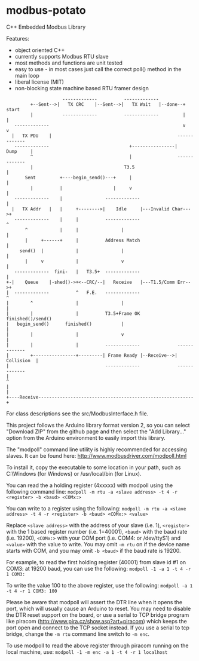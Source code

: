 # modbus-potato
C++ Embedded Modbus Library

Features:
 * object oriented C++
 * currently supports Modbus RTU slave
 * most methods and functions are unit tested
 * easy to use - in most cases just call the correct poll() method in the main loop
 * liberal license (MIT)
 * non-blocking state machine based RTU framer design
```
                     -------------          -------------
         +--Sent-->|   TX CRC    |--Sent-->|   TX Wait   |--done--+    start
         |           -------------          -------------         |      |
   -------------                                                  v      v
  |   TX PDU    |                                               -------------
   -------------                              +----------------|    Dump     |
         ^                                    |                 -------------
         |                                  T3.5                      |
       Sent         +----begin_send()---+     |                       |
         |          |                   |     v                       |
   -------------    |                -------------                    |
  |   TX Addr   |   |     +-------->|    Idle     |---Invalid Char--->+
   -------------    |     |          -------------                    ^
       ^            |     |                |                          |
       |     +------+     |          Address Match                    |
     send()  |            |                |                          |
       |     v            |                v                          |
   -------------  fini-   |   T3.5+  -------------                    |
+-|    Queue    |-shed()->+<--CRC/--|   Receive   |---T1.5/Comm Err-->+
|  -------------          ^   F.E.   -------------                    ^
|        ^                |                |                          |
|        |                |          T3.5+Frame OK            finished()/send()
|   begin_send()      finished()           |                          |
|        |                |                v                          |
|        |                |          -------------              ------------- 
|        +----------------+---------| Frame Ready |--Receive-->|  Collision  |
|                                    -------------              -------------
|                                                                     ^
|                                                                     |
+----Receive----------------------------------------------------------+
```

For class descriptions see the src/ModbusInterface.h file.

This project follows the Arduino library format version 2, so you can select
"Download ZIP" from the github page and then select the "Add Library..." option
from the Arduino environment to easily import this library.

The "modpoll" command line utility is highly recommended for accessing slaves.
It can be found here: http://www.modbusdriver.com/modpoll.html

To install it, copy the executable to some location in your path, such as
C:\Windows (for Windows) or /usr/local/bin (for Linux).

You can read the a holding register (4xxxxx) with modpoll using the
following command line:
`modpoll -m rtu -a <slave address> -t 4 -r <register> -b <baud> <COMx:>`

You can write to a register using the following:
`modpoll -m rtu -a <slave address> -t 4 -r <register> -b <baud> <COMx:> <value>`

Replace `<slave address>` with the address of your slave (i.e. 1), `<register>` 
with the 1 based register number (i.e. 1=40001), `<baud>` with the baud rate
(i.e. 19200), `<COMx:>` with your COM port (i.e. COM4: or /dev/ttyS1) and
`<value>` with the value to write.  You may omit `-m rtu` on if the device
name starts with COM, and you may omit `-b <baud>` if the baud rate is
19200.

For example, to read the first holding register (40001) from slave id #1 on
COM3: at 19200 baud, you can use the following:
`modpoll -1 -a 1 -t 4 -r 1 COM3:`

To write the value 100 to the above register, use the following:
`modpoll -a 1 -t 4 -r 1 COM3: 100`

Please be aware that modpoll will assert the DTR line when it opens the port,
which will usually cause an Arduino to reset.  You may need to disable the DTR
reset support on the board, or use a serial to TCP bridge program like piracom
(http://www.pira.cz/show.asp?art=piracom) which keeps the port open and connect
to the TCP socket instead.  If you use a serial to tcp bridge, change the
`-m rtu` command line switch to `-m enc`.

To use modpoll to read the above register through piracom running on the local
machine, use:
`modpoll -1 -m enc -a 1 -t 4 -r 1 localhost`


